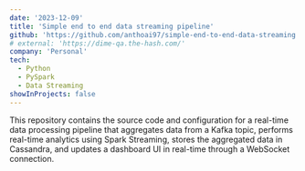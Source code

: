 ```yaml
---
date: '2023-12-09'
title: 'Simple end to end data streaming pipeline'
github: 'https://github.com/anthoai97/simple-end-to-end-data-streaming'
# external: 'https://dime-qa.the-hash.com/'
company: 'Personal'
tech:
  - Python
  - PySpark
  - Data Streaming
showInProjects: false
---
```


This repository contains the source code and configuration for a real-time data processing pipeline that aggregates data from a Kafka topic, performs real-time analytics using Spark Streaming, stores the aggregated data in Cassandra, and updates a dashboard UI in real-time through a WebSocket connection.
